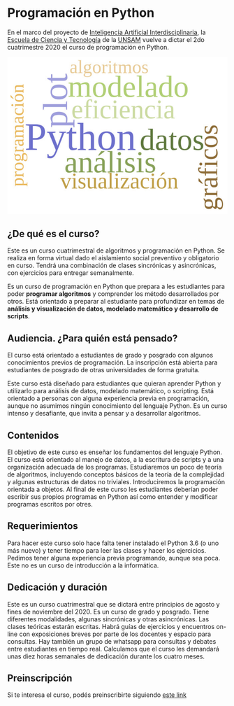 # Programación en Python

En el marco del proyecto de [Inteligencia Artificial Interdisciplinaria](http://noticias.unsam.edu.ar/2019/09/16/la-unsam-piensa-la-inteligencia-artificial-interdisciplinaria/), 
la [Escuela de Ciencia y Tecnología]() de la [UNSAM](https://www.unsam.edu.ar/) vuelve a dictar 
el 2do cuatrimestre 2020 el curso de programación en Python.

![image info](./Python_cloud.jpg)

## ¿De qué es el curso?
Este es un curso cuatrimestral de algoritmos y programación en Python.
Se realiza en forma virtual dado el aislamiento social preventivo
y obligatorio en curso. Tendrá una combinación de clases sincrónicas
y asincrónicas, con ejercicios para entregar semanalmente.

Es un curso de programación en Python que prepara a les estudiantes
para poder **programar algoritmos** y comprender los método
desarrollados por otros. Está orientado a preparar al estudiante para
profundizar en temas de **análisis y visualización de datos, modelado 
matemático y desarrollo de scripts**.



## Audiencia. ¿Para quién está pensado?
El curso está orientado a estudiantes de grado y posgrado con algunos
conocimientos previos de programación. La inscripción está abierta
para estudiantes de posgrado de otras universidades de forma gratuita.

Este curso está diseñado para estudiantes que quieran aprender Python
y utilizarlo para análisis de datos, modelado matemático, o scripting.
Está orientado a personas con alguna experiencia previa en programación,
aunque no asumimos ningún conocimiento del lenguaje Python. Es un curso
intenso y desafiante, que invita a pensar y a desarrollar algoritmos.

## Contenidos
El objetivo de este curso es enseñar los fundamentos del lenguaje
Python. El curso está orientado al manejo de datos, a la escritura de
scripts y a una organización adecuada de los programas. Estudiaremos
un poco de teoría de algoritmos, incluyendo conceptos básicos de la
teoría de la complejidad y algunas estructuras de datos no triviales.
Introduciremos la programación orientada a objetos. Al final de este
curso les estudiantes deberían poder escribir sus propios programas en
Python así como entender y modificar programas escritos por otres.

## Requerimientos
Para hacer este curso solo hace falta tener instalado el Python 3.6
(o uno más nuevo) y tener tiempo para leer las clases y hacer los
ejercicios. Pedimos tener alguna experiencia previa programando,
aunque sea poca. Este no es un curso de introducción a la informática.

## Dedicación y duración
Este es un curso cuatrimestral que se dictará entre principios de
agosto y fines de noviembre del 2020. Es un curso de grado y posgrado.
Tiene diferentes modalidades, algunas sincrónicas y otras
asincrónicas. Las clases teóricas estarán escritas. Habrá guías de
ejercicios y encuentros on-line con exposiciones breves por parte de
los docentes y espacio para consultas. Hay también un grupo de
whatsapp para consultas y debates entre estudiantes en tiempo real.
Calculamos que el curso les demandará unas diez horas semanales de
dedicación durante los cuatro meses.

## Preinscripción
Si te interesa el curso, podés preinscribirte siguiendo [este link](https://forms.gle/dwzsib9Wf91AiXKk6)

